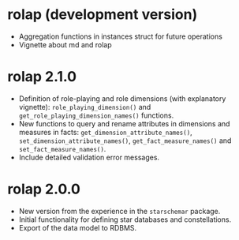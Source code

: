 # rolap (development version)
* Aggregation functions in instances struct for future operations
* Vignette about md and rolap

# rolap 2.1.0
* Definition of role-playing and role dimensions (with explanatory vignette): `role_playing_dimension()` and `get_role_playing_dimension_names()` functions.
* New functions to query and rename attributes in dimensions and measures in facts: `get_dimension_attribute_names()`, `set_dimension_attribute_names()`, `get_fact_measure_names()` and `set_fact_measure_names()`.
* Include detailed validation error messages.

# rolap 2.0.0
* New version from the experience in the `starschemar` package.
* Initial functionality for defining star databases and constellations.
* Export of the data model to RDBMS.
